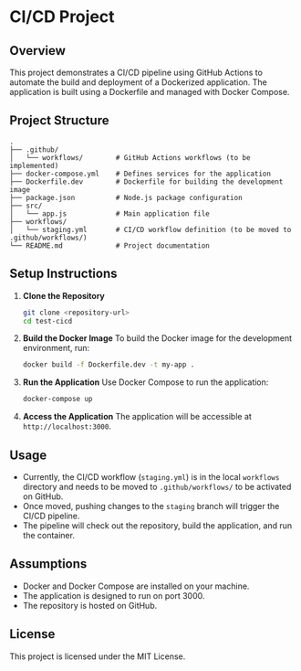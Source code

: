 # CI/CD Project

## Overview
This project demonstrates a CI/CD pipeline using GitHub Actions to automate the build and deployment of a Dockerized application. The application is built using a Dockerfile and managed with Docker Compose.

## Project Structure
```
.
├── .github/
│   └── workflows/        # GitHub Actions workflows (to be implemented)
├── docker-compose.yml    # Defines services for the application
├── Dockerfile.dev        # Dockerfile for building the development image
├── package.json          # Node.js package configuration
├── src/
│   └── app.js            # Main application file
├── workflows/
│   └── staging.yml       # CI/CD workflow definition (to be moved to .github/workflows/)
└── README.md             # Project documentation
```

## Setup Instructions

1. **Clone the Repository**
   ```bash
   git clone <repository-url>
   cd test-cicd
   ```

2. **Build the Docker Image**
   To build the Docker image for the development environment, run:
   ```bash
   docker build -f Dockerfile.dev -t my-app .
   ```

3. **Run the Application**
   Use Docker Compose to run the application:
   ```bash
   docker-compose up
   ```

4. **Access the Application**
   The application will be accessible at `http://localhost:3000`.

## Usage
- Currently, the CI/CD workflow (`staging.yml`) is in the local `workflows` directory and needs to be moved to `.github/workflows/` to be activated on GitHub.
- Once moved, pushing changes to the `staging` branch will trigger the CI/CD pipeline.
- The pipeline will check out the repository, build the application, and run the container.

## Assumptions
- Docker and Docker Compose are installed on your machine.
- The application is designed to run on port 3000.
- The repository is hosted on GitHub.

## License
This project is licensed under the MIT License.